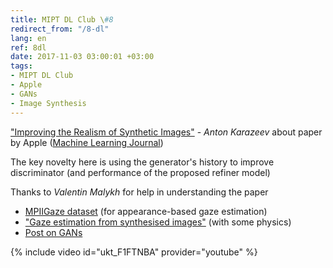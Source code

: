 ```yaml
---
title: MIPT DL Club \#8
redirect_from: "/8-dl"
lang: en
ref: 8dl
date: 2017-11-03 03:00:01 +03:00
tags:
- MIPT DL Club
- Apple
- GANs
- Image Synthesis
---
```


["Improving the Realism of Synthetic Images"](https://arxiv.org/pdf/1612.07828.pdf) - _Anton Karazeev_ about paper by Apple ([Machine Learning Journal](https://machinelearning.apple.com/2017/07/07/GAN.html))

The key novelty here is using the generator's history to improve discriminator (and performance of the proposed refiner model)

Thanks to _Valentin Malykh_ for help in understanding the paper

- [MPIIGaze dataset](https://www.mpi-inf.mpg.de/departments/computer-vision-and-multimodal-computing/research/gaze-based-human-computer-interaction/appearance-based-gaze-estimation-in-the-wild-mpiigaze/) (for appearance-based gaze estimation)
- ["Gaze estimation from synthesised images"](https://pdfs.semanticscholar.org/c17a/332e59f03b77921942d487b4b102b1ee73b6.pdf) (with some physics)
- [Post on GANs](https://blog.statsbot.co/generative-adversarial-networks-gans-engine-and-applications-f96291965b47)

{% include video id="ukt_F1FTNBA" provider="youtube" %}

